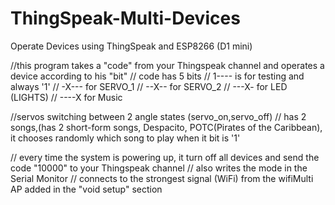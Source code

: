 # ThingSpeak-Multi-Devices
Operate Devices using ThingSpeak and ESP8266 (D1 mini)


//this program takes a "code" from your Thingspeak channel and operates a device according to his "bit"
// code has 5 bits
// 1---- is for testing and always '1'
// -X--- for SERVO_1
// --X-- for SERVO_2
// ---X- for LED (LIGHTS)
// ----X for Music 

//servos switching between 2 angle states (servo_on,servo_off)
// has 2 songs,(has 2 short-form songs, Despacito, POTC(Pirates of the Caribbean), it chooses randomly  which song to play when it bit is '1'

// every time the system is powering up, it turn off all devices and send the code "10000" to your Thingspeak channel
// also writes the mode in the Serial Monitor
// connects to the strongest signal (WiFi) from the wifiMulti AP added in the "void setup" section
